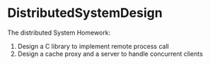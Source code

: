 # DistributedSystemDesign
The distributed System
Homework:
1. Design a C library to implement remote process call
2. Design a cache proxy and a server to handle concurrent clients
